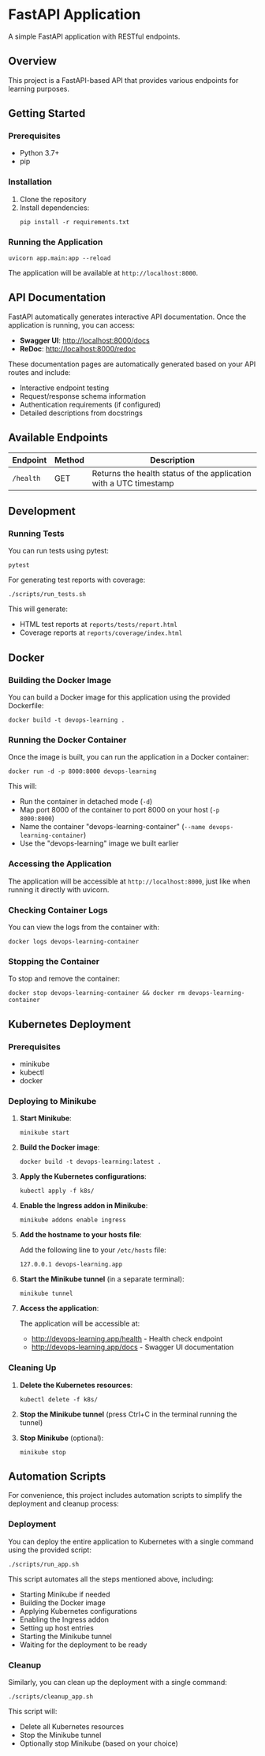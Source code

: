 # FastAPI Application

A simple FastAPI application with RESTful endpoints.

## Overview

This project is a FastAPI-based API that provides various endpoints for learning purposes.

## Getting Started

### Prerequisites

- Python 3.7+
- pip

### Installation

1. Clone the repository
2. Install dependencies:
   ```
   pip install -r requirements.txt
   ```

### Running the Application

```
uvicorn app.main:app --reload
```

The application will be available at `http://localhost:8000`.

## API Documentation

FastAPI automatically generates interactive API documentation. Once the application is running, you can access:

- **Swagger UI**: [http://localhost:8000/docs](http://localhost:8000/docs)
- **ReDoc**: [http://localhost:8000/redoc](http://localhost:8000/redoc)

These documentation pages are automatically generated based on your API routes and include:
- Interactive endpoint testing
- Request/response schema information
- Authentication requirements (if configured)
- Detailed descriptions from docstrings

## Available Endpoints

| Endpoint | Method | Description |
|----------|--------|-------------|
| `/health` | GET | Returns the health status of the application with a UTC timestamp |

## Development

### Running Tests

You can run tests using pytest:

```
pytest
```

For generating test reports with coverage:

```
./scripts/run_tests.sh
```

This will generate:
- HTML test reports at `reports/tests/report.html`
- Coverage reports at `reports/coverage/index.html`

## Docker

### Building the Docker Image

You can build a Docker image for this application using the provided Dockerfile:

```
docker build -t devops-learning .
```

### Running the Docker Container

Once the image is built, you can run the application in a Docker container:

```
docker run -d -p 8000:8000 devops-learning
```

This will:
- Run the container in detached mode (`-d`)
- Map port 8000 of the container to port 8000 on your host (`-p 8000:8000`)
- Name the container "devops-learning-container" (`--name devops-learning-container`)
- Use the "devops-learning" image we built earlier

### Accessing the Application

The application will be accessible at `http://localhost:8000`, just like when running it directly with uvicorn.

### Checking Container Logs

You can view the logs from the container with:

```
docker logs devops-learning-container
```

### Stopping the Container

To stop and remove the container:

```
docker stop devops-learning-container && docker rm devops-learning-container
```

## Kubernetes Deployment

### Prerequisites

- minikube
- kubectl
- docker

### Deploying to Minikube

1. **Start Minikube**:
   ```
   minikube start
   ```

2. **Build the Docker image**:
   ```
   docker build -t devops-learning:latest .
   ```

3. **Apply the Kubernetes configurations**:
   ```
   kubectl apply -f k8s/
   ```

4. **Enable the Ingress addon in Minikube**:
   ```
   minikube addons enable ingress
   ```

5. **Add the hostname to your hosts file**:
   
   Add the following line to your `/etc/hosts` file:
   ```
   127.0.0.1 devops-learning.app
   ```

6. **Start the Minikube tunnel** (in a separate terminal):
   ```
   minikube tunnel
   ```

7. **Access the application**:
   
   The application will be accessible at:
   - http://devops-learning.app/health - Health check endpoint
   - http://devops-learning.app/docs - Swagger UI documentation

### Cleaning Up

1. **Delete the Kubernetes resources**:
   ```
   kubectl delete -f k8s/
   ```

2. **Stop the Minikube tunnel** (press Ctrl+C in the terminal running the tunnel)

3. **Stop Minikube** (optional):
   ```
   minikube stop
   ```

## Automation Scripts

For convenience, this project includes automation scripts to simplify the deployment and cleanup process:

### Deployment

You can deploy the entire application to Kubernetes with a single command using the provided script:

```
./scripts/run_app.sh
```

This script automates all the steps mentioned above, including:
- Starting Minikube if needed
- Building the Docker image
- Applying Kubernetes configurations
- Enabling the Ingress addon
- Setting up host entries
- Starting the Minikube tunnel
- Waiting for the deployment to be ready

### Cleanup

Similarly, you can clean up the deployment with a single command:

```
./scripts/cleanup_app.sh
```

This script will:
- Delete all Kubernetes resources
- Stop the Minikube tunnel
- Optionally stop Minikube (based on your choice)
